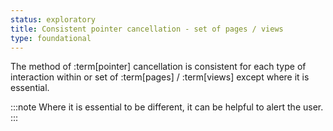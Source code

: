 ```yaml
---
status: exploratory
title: Consistent pointer cancellation - set of pages / views
type: foundational
---
```


The method of :term[pointer] cancellation is consistent for each type of interaction within or set of :term[pages] / :term[views] except where it is essential.

:::note
Where it is essential to be different, it can be helpful to alert the user.
:::